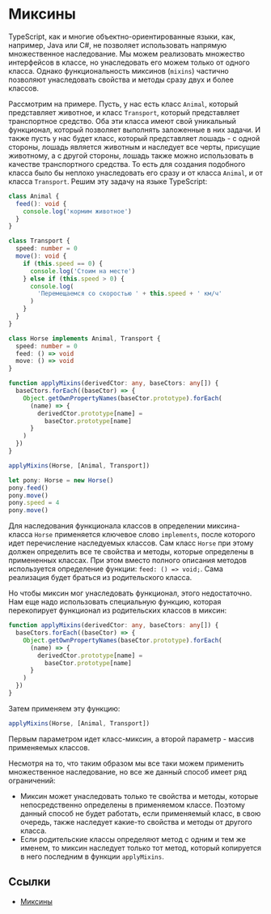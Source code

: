 # Миксины

TypeScript, как и многие объектно-ориентированные языки, как, например, Java или C#, не позволяет использовать напрямую множественное наследование. Мы можем реализовать множество интерфейсов в классе, но унаследовать его можем только от одного класса. Однако функциональность миксинов (`mixins`) частично позволяют унаследовать свойства и методы сразу двух и более классов.

Рассмотрим на примере. Пусть, у нас есть класс `Animal`, который представляет животное, и класс `Transport`, который представляет транспортное средство. Оба эти класса имеют свой уникальный функционал, который позволяет выполнять заложенные в них задачи. И также пусть у нас будет класс, который представляет лошадь - с одной стороны, лошадь является животным и наследует все черты, присущие животному, а с другой стороны, лошадь также можно использовать в качестве транспортного средства. То есть для создания подобного класса было бы неплохо унаследовать его сразу и от класса `Animal`, и от класса `Transport`. Решим эту задачу на языке TypeScript:

```typescript
class Animal {
  feed(): void {
    console.log('кормим животное')
  }
}

class Transport {
  speed: number = 0
  move(): void {
    if (this.speed == 0) {
      console.log('Стоим на месте')
    } else if (this.speed > 0) {
      console.log(
        'Перемещаемся со скоростью ' + this.speed + ' км/ч'
      )
    }
  }
}

class Horse implements Animal, Transport {
  speed: number = 0
  feed: () => void
  move: () => void
}

function applyMixins(derivedCtor: any, baseCtors: any[]) {
  baseCtors.forEach((baseCtor) => {
    Object.getOwnPropertyNames(baseCtor.prototype).forEach(
      (name) => {
        derivedCtor.prototype[name] =
          baseCtor.prototype[name]
      }
    )
  })
}

applyMixins(Horse, [Animal, Transport])

let pony: Horse = new Horse()
pony.feed()
pony.move()
pony.speed = 4
pony.move()
```

Для наследования функционала классов в определении миксина-класса `Horse` применяется ключевое слово `implements`, после которого идет перечисление наследуемых классов. Сам класс `Horse` при этому должен определить все те свойства и методы, которые определены в примененных классах. При этом вместо полного описания методов используется определение функции: `feed: () => void;`. Сама реализация будет браться из родительского класса.

Но чтобы миксин мог унаследовать функционал, этого недостаточно. Нам еще надо использовать специальную функцию, которая перекопирует функционал из родительских классов в миксин:

```typescript
function applyMixins(derivedCtor: any, baseCtors: any[]) {
  baseCtors.forEach((baseCtor) => {
    Object.getOwnPropertyNames(baseCtor.prototype).forEach(
      (name) => {
        derivedCtor.prototype[name] =
          baseCtor.prototype[name]
      }
    )
  })
}
```

Затем применяем эту функцию:

```typescript
applyMixins(Horse, [Animal, Transport])
```

Первым параметром идет класс-миксин, а второй параметр - массив применяемых классов.

Несмотря на то, что таким образом мы все таки можем применить множественное наследование, но все же данный способ имеет ряд ограничений:

- Миксин может унаследовать только те свойства и методы, которые непосредственно определены в применяемом классе. Поэтому данный способ не будет работать, если применяемый класс, в свою очередь, также наследует какие-то свойства и методы от другого класса.
- Если родительские классы определяют метод с одним и тем же именем, то миксин наследует только тот метод, который копируется в него последним в функции `applyMixins`.

## Ссылки

- [Миксины](https://metanit.com/web/typescript/3.7.php)
